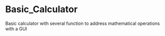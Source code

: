 # Basic_Calculator
Basic calculator with several function to address mathematical operations  with a GUI
